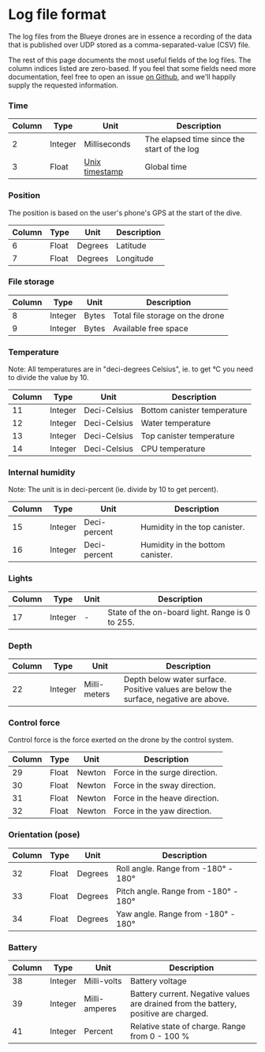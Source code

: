 # Log file format
The log files from the Blueye drones are in essence a recording of the data that is
published over UDP stored as a comma-separated-value (CSV) file.

The rest of this page documents the most useful fields of the log files. The column
indices listed are zero-based. If you feel that some fields need more documentation,
feel free to open an issue
[on Github](https://github.com/BluEye-Robotics/blueye.sdk/issues/new), and we'll happily
supply the requested information.

### Time
Column | Type    | Unit                                                      | Description
-------|---------|-----------------------------------------------------------|--------------------------------------------
2      | Integer | Milliseconds                                              | The elapsed time since the start of the log
3      | Float   | [Unix timestamp](https://en.wikipedia.org/wiki/Unix_time) | Global time

### Position
The position is based on the user's phone's GPS at the start of the dive.

Column | Type  | Unit    | Description
-------|-------|---------|------------
6      | Float | Degrees | Latitude
7      | Float | Degrees | Longitude


### File storage
Column | Type    | Unit  | Description
-------|---------|-------|--------------------------------
8      | Integer | Bytes | Total file storage on the drone
9      | Integer | Bytes | Available free space

### Temperature
Note: All temperatures are in "deci-degrees Celsius", ie. to get °C you need to divide the value by 10.

Column | Type    | Unit         | Description
-------|---------|--------------|----------------------------
11     | Integer | Deci-Celsius | Bottom canister temperature
12     | Integer | Deci-Celsius | Water temperature
13     | Integer | Deci-Celsius | Top canister temperature
14     | Integer | Deci-Celsius | CPU temperature

### Internal humidity
Note: The unit is in deci-percent (ie. divide by 10 to get percent).

Column | Type    | Unit         | Description
-------|---------|--------------|---------------------------------
15     | Integer | Deci-percent | Humidity in the top canister.
16     | Integer | Deci-percent | Humidity in the bottom canister.

### Lights
Column | Type    | Unit | Description
-------|---------|------|------------------------------------------------
17     | Integer | -    | State of the on-board light. Range is 0 to 255.

### Depth
Column | Type    | Unit         | Description
-------|---------|--------------|--------------------------------------------------------------------------------------
22     | Integer | Milli-meters | Depth below water surface. Positive values are below the surface, negative are above.

### Control force
Control force is the force exerted on the drone by the control system.

Column | Type  | Unit   | Description
-------|-------|--------|------------------------------
29     | Float | Newton | Force in the surge direction.
30     | Float | Newton | Force in the sway direction.
31     | Float | Newton | Force in the heave direction.
32     | Float | Newton | Force in the yaw direction.

### Orientation (pose)
Column | Type  | Unit    | Description
-------|-------|---------|-------------------------------------
32     | Float | Degrees | Roll angle. Range from -180° - 180°
33     | Float | Degrees | Pitch angle. Range from -180° - 180°
34     | Float | Degrees | Yaw angle. Range from -180° - 180°

### Battery
Column | Type    | Unit          | Description
-------|---------|---------------|-------------------------------------------------------------------------------------
38     | Integer | Milli-volts   | Battery voltage
39     | Integer | Milli-amperes | Battery current. Negative values are drained from the battery, positive are charged.
41     | Integer | Percent       | Relative state of charge. Range from 0 - 100 %

